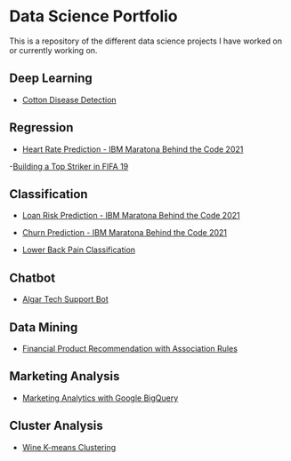 # Data Science Portfolio

This is a repository of the different data science projects I have worked on or currently working on.

## Deep Learning

- [Cotton Disease Detection](https://github.com/jorgerodriguezm/CottonDiseaseDetection)

## Regression

- [Heart Rate Prediction - IBM Maratona Behind the Code 2021](https://github.com/jorgerodriguezm/HeartRatePredictionQuanam)

-[Building a Top Striker in FIFA 19](https://github.com/jorgerodriguezm/BuildingATopStrikerInFIFA19)

## Classification

- [Loan Risk Prediction - IBM Maratona Behind the Code 2021](https://github.com/jorgerodriguezm/LoanRiskPredictionBantotal)

- [Churn Prediction - IBM Maratona Behind the Code 2021](https://github.com/jorgerodriguezm/ChurnPredictionIBMAutoAI)

- [Lower Back Pain Classification](https://github.com/jorgerodriguezm/LowerBackPainClassification)

## Chatbot

- [Algar Tech Support Bot](https://github.com/jorgerodriguezm/TechSupportChatBot)

## Data Mining

- [Financial Product Recommendation with Association Rules](https://github.com/jorgerodriguezm/FinancialProductRecommendationsAssociationRules)

## Marketing Analysis

- [Marketing Analytics with Google BigQuery](https://github.com/jorgerodriguezm/BlackFridayAnalytics)

## Cluster Analysis

- [Wine K-means Clustering](https://github.com/jorgerodriguezm/WineK-MeansClustering)

##
